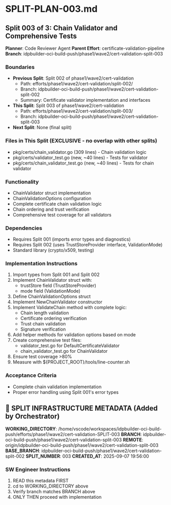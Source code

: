 # SPLIT-PLAN-003.md
## Split 003 of 3: Chain Validator and Comprehensive Tests
**Planner**: Code Reviewer Agent
**Parent Effort**: certificate-validation-pipeline
**Branch**: idpbuilder-oci-build-push/phase1/wave2/cert-validation-split-003

### Boundaries
- **Previous Split**: Split 002 of phase1/wave2/cert-validation
  - Path: efforts/phase1/wave2/cert-validation/split-002/
  - Branch: idpbuilder-oci-build-push/phase1/wave2/cert-validation-split-002
  - Summary: Certificate validator implementation and interfaces
- **This Split**: Split 003 of phase1/wave2/cert-validation
  - Path: efforts/phase1/wave2/cert-validation/split-003/
  - Branch: idpbuilder-oci-build-push/phase1/wave2/cert-validation-split-003
- **Next Split**: None (final split)

### Files in This Split (EXCLUSIVE - no overlap with other splits)
- pkg/certs/chain_validator.go (309 lines) - Chain validation logic
- pkg/certs/validator_test.go (new, ~40 lines) - Tests for validator
- pkg/certs/chain_validator_test.go (new, ~40 lines) - Tests for chain validator

### Functionality
- ChainValidator struct implementation
- ChainValidationOptions configuration
- Complete certificate chain validation logic
- Chain ordering and trust verification
- Comprehensive test coverage for all validators

### Dependencies
- Requires Split 001 (imports error types and diagnostics)
- Requires Split 002 (uses TrustStoreProvider interface, ValidationMode)
- Standard library (crypto/x509, testing)

### Implementation Instructions
1. Import types from Split 001 and Split 002
2. Implement ChainValidator struct with:
   - trustStore field (TrustStoreProvider)
   - mode field (ValidationMode)
3. Define ChainValidationOptions struct
4. Implement NewChainValidator constructor
5. Implement ValidateChain method with complete logic:
   - Chain length validation
   - Certificate ordering verification
   - Trust chain validation
   - Signature verification
6. Add helper methods for validation options based on mode
7. Create comprehensive test files:
   - validator_test.go for DefaultCertificateValidator
   - chain_validator_test.go for ChainValidator
8. Ensure test coverage >80%
9. Measure with ${PROJECT_ROOT}/tools/line-counter.sh

### Acceptance Criteria
- Complete chain validation implementation
- Proper error handling using Split 001's error types

## 🚨 SPLIT INFRASTRUCTURE METADATA (Added by Orchestrator)
**WORKING_DIRECTORY**: /home/vscode/workspaces/idpbuilder-oci-build-push/efforts/phase1/wave2/cert-validation-SPLIT-003
**BRANCH**: idpbuilder-oci-build-push/phase1/wave2/cert-validation-split-003
**REMOTE**: origin/idpbuilder-oci-build-push/phase1/wave2/cert-validation-split-003
**BASE_BRANCH**: idpbuilder-oci-build-push/phase1/wave2/cert-validation-split-002
**SPLIT_NUMBER**: 003
**CREATED_AT**: 2025-09-07 19:56:00

### SW Engineer Instructions
1. READ this metadata FIRST
2. cd to WORKING_DIRECTORY above
3. Verify branch matches BRANCH above
4. ONLY THEN proceed with implementation
